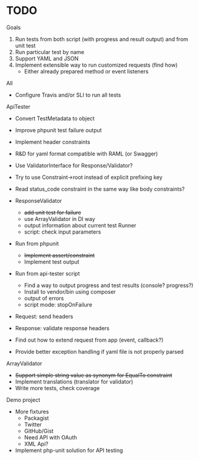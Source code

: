 # TODO

Goals

1. Run tests from both script (with progress and result output) and from unit test
2. Run particular test by name
3. Support YAML and JSON
4. Implement extensible way to run customized requests (find how)
    * Either already prepared method or event listeners

All
* Configure Travis and/or SLI to run all tests

ApiTester
* Convert TestMetadata to object
* Improve phpunit test failure output
* Implement header constraints
* R&D for yaml format compatible with RAML (or Swagger)
* Use ValidatorInterface for Response/Validator?
* Try to use Constraint->root instead of explicit prefixing key
* Read status_code constraint in the same way like body constraints?
* ResponseValidator
    * ~~add unit test for failure~~
    * use ArrayValidator in DI way
    * output information about current test
Runner
    * script: check input parameters

* Run from phpunit
    * ~~Implement assert/constraint~~
    * Implement test output
* Run from api-tester script
    * Find a way to output progress and test results (console? progress?)
    * Install to vendor/bin using composer
    * output of errors
    * script mode: stopOnFailure
* Request: send headers
* Response: validate response headers
* Find out how to extend request from app (event, callback?)
* Provide better exception handling if yaml file is not properly parsed

ArrayValidator
* ~~Support simple string value as synonym for EqualTo constraint~~
* Implement translations (translator for validator)
* Write more tests, check coverage


Demo project
* More fixtures
    * Packagist
    * Twitter
    * GitHub/Gist
    * Need API with OAuth
    * XML Api?
* Implement php-unit solution for API testing
